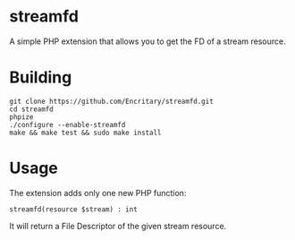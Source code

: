# streamfd
A simple PHP extension that allows you to get the FD of a stream resource.

# Building
```
git clone https://github.com/Encritary/streamfd.git
cd streamfd
phpize
./configure --enable-streamfd
make && make test && sudo make install
```

# Usage

The extension adds only one new PHP function:

``streamfd(resource $stream) : int``

It will return a File Descriptor of the given stream resource.
